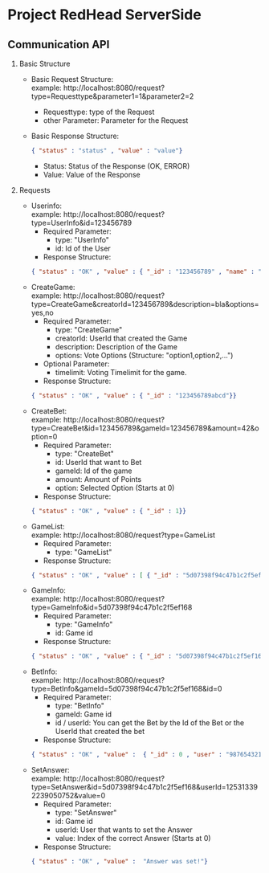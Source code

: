 # Project RedHead ServerSide

## Communication API
1. Basic Structure
    * Basic Request Structure:\
      example: http://localhost:8080/request?type=Requesttype&parameter1=1&parameter2=2
       
       * Requesttype: type of the Request
       * other Parameter: Parameter for the Request
     
     * Basic Response Structure:
        ```json
        { "status" : "status" , "value" : "value"}
        ```
        * Status: Status of the Response (OK, ERROR)
        * Value: Value of the Response
    
2. Requests
    * Userinfo: \
        example: http://localhost:8080/request?type=UserInfo&id=123456789
         * Required Parameter:
             * type: "UserInfo"
             * id: Id of the User
        * Response Structure:
        ```json
        { "status" : "OK" , "value" : { "_id" : "123456789" , "name" : "Examplename" , "email" : "example@example.com" , "points" : 1337 , "roleid" : "user"}}
        ```
    * CreateGame: \
         example: http://localhost:8080/request?type=CreateGame&creatorId=123456789&description=bla&options=yes,no
        * Required Parameter:
            * type: "CreateGame"
            * creatorId: UserId that created the Game
            * description: Description of the Game
            * options: Vote Options (Structure: "option1,option2,...")
        * Optional Parameter:
            * timelimit: Voting Timelimit for the game.
         * Response Structure:
         ```json
         { "status" : "OK" , "value" : { "_id" : "123456789abcd"}}
         ``` 
    * CreateBet: \
         example: http://localhost:8080/request?type=CreateBet&id=123456789&gameId=123456789&amount=42&option=0
        * Required Parameter:
            * type: "CreateBet"
            * id: UserId that want to Bet
            * gameId: Id of the game
            * amount: Amount of Points
            * option: Selected Option (Starts at 0)
         * Response Structure:
         ```json
         { "status" : "OK" , "value" : { "_id" : 1}}
         ```  
    * GameList: \
         example: http://localhost:8080/request?type=GameList
        * Required Parameter:
            * type: "GameList"
         * Response Structure:
         ```json
         { "status" : "OK" , "value" : [ { "_id" : "5d07398f94c47b1c2f5ef168" , "description" : "bla" , "date" : { "$date" : "2019-06-17T06:56:15.400Z"} , "timelimit" :  null  , "creator" : "123456789" , "bets" : [ { "_id" : 0 , "user" : "987654321" , "date" : { "$date" : "2019-06-17T07:34:56.550Z"} , "amount" : 42 , "option" : 0}] , "options" : [ "yes" , "no"] , "answer" :  null }]}
         ```   
    * GameInfo: \
         example: http://localhost:8080/request?type=GameInfo&id=5d07398f94c47b1c2f5ef168
        * Required Parameter:
            * type: "GameInfo"
            * id: Game id
         * Response Structure:
         ```json
         { "status" : "OK" , "value" : { "_id" : "5d07398f94c47b1c2f5ef168" , "description" : "bla" , "date" : { "$date" : "2019-06-17T06:56:15.400Z"} , "timelimit" :  null  , "creator" : "123456789" , "bets" : [ { "_id" : 0 , "user" : "987654321" , "date" : { "$date" : "2019-06-17T07:34:56.550Z"} , "amount" : 42 , "option" : 0}] , "options" : [ "yes" , "no"] , "answer" :  null }}
         ```    
    * BetInfo: \
         example: http://localhost:8080/request?type=BetInfo&gameId=5d07398f94c47b1c2f5ef168&id=0
        * Required Parameter:
            * type: "BetInfo"
            * gameId: Game id
            * id / userId: You can get the Bet by the Id of the Bet or the UserId that created the bet
         * Response Structure:
         ```json
         { "status" : "OK" , "value" :  { "_id" : 0 , "user" : "987654321" , "date" : { "$date" : "2019-06-17T07:34:56.550Z"} , "amount" : 42 , "option" : 0}}
         ```     
    * SetAnswer: \
         example: http://localhost:8080/request?type=SetAnswer&id=5d07398f94c47b1c2f5ef168&userId=125313392239050752&value=0
        * Required Parameter:
            * type: "SetAnswer"
            * id: Game id
            * userId: User that wants to set the Answer
            * value: Index of the correct Answer (Starts at 0)
         * Response Structure:
         ```json
         { "status" : "OK" , "value" :  "Answer was set!"}
         ``` 
        
